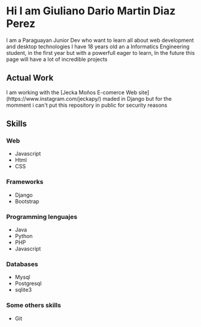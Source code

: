 # Hi I am Giuliano Dario Martin Diaz Perez
<p>
  I am a Paraguayan Junior Dev who want to learn all about web development and desktop technologies
  I have 18 years old an a Informatics Engineering student, in the first year but with 
  a powerfull eager to learn, In the future this page will have a lot of incredible projects
</p>

## Actual Work
<p>
  I am working with the [Jecka Moños E-comerce Web site](https://www.instagram.com/jeckapy/)
  maded in Django but for the momment i can't put this repository in public for security reasons 
</p>

## Skills
### Web 
<ul>
  <li>Javascript</li>
  <li>Html</li>
  <li>CSS</li>
</ul>

### Frameworks
<ul>
  <li>Django</li>
  <li>Bootstrap</li>
</ul>

### Programming lenguajes
<ul>
  <li>Java</li>
  <li>Python</li>
  <li>PHP</li>
  <li>Javascript</li>
</ul>

### Databases
<ul>
  <li>Mysql</li>
  <li>Postgresql</li>
  <li>sqlite3</li>
</ul>

### Some others skills
<ul>
  <li>Git</li>
</ul>